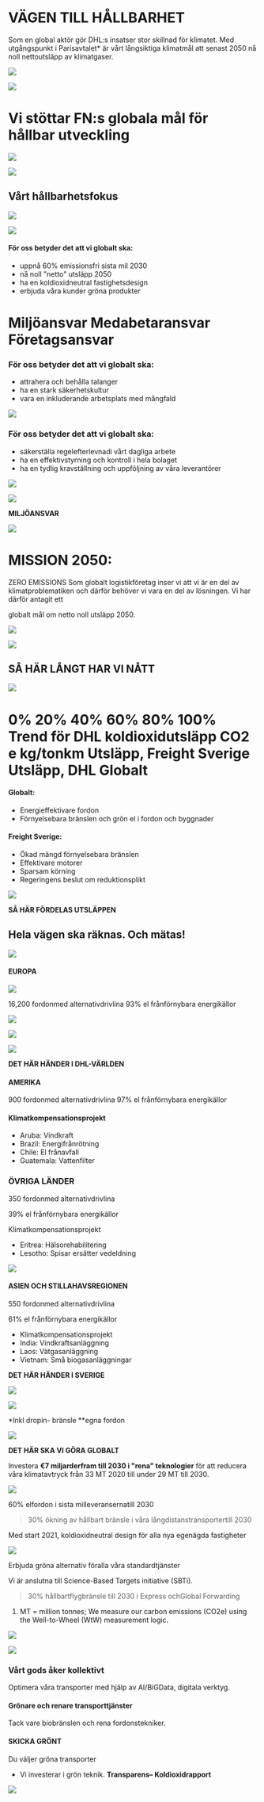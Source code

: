# VÄGEN TILL HÅLLBARHET

Som en global aktör gör DHL:s insatser stor skillnad för klimatet. Med utgångspunkt i Parisavtalet* är vårt långsiktiga klimatmål att senast 2050 nå noll nettoutsläpp av klimatgaser.

![](_page_0_Picture_2.jpeg)

![](_page_0_Picture_3.jpeg)

# **Vi stöttar FN:s globala mål för hållbar utveckling**

![](_page_1_Figure_1.jpeg)

![](_page_1_Picture_2.jpeg)

## Vårt hållbarhetsfokus

![](_page_2_Picture_1.jpeg)

![](_page_2_Picture_3.jpeg)

#### **För oss betyder det att vi globalt ska:**

- uppnå 60% emissionsfri sista mil 2030
- nå noll "netto" utsläpp 2050
- ha en koldioxidneutral fastighetsdesign
- erbjuda våra kunder gröna produkter

# **Miljöansvar Medabetaransvar Företagsansvar**

### **För oss betyder det att vi globalt ska:**

- attrahera och behålla talanger
- ha en stark säkerhetskultur
- vara en inkluderande arbetsplats med mångfald

![](_page_2_Picture_14.jpeg)

### **För oss betyder det att vi globalt ska:**

- säkerställa regelefterlevnadi vårt dagliga arbete
- ha en effektivstyrning och kontroll i hela bolaget
- ha en tydlig kravställning och uppföljning av våra leverantörer

![](_page_2_Picture_22.jpeg)

![](_page_2_Picture_24.jpeg)

**MILJÖANSVAR**

![](_page_3_Picture_1.jpeg)

# MISSION 2050:

ZERO EMISSIONS Som globalt logistikföretag inser vi att vi är en del av klimatproblematiken och därför behöver vi vara en del av lösningen. Vi har därför antagit ett

globalt mål om netto noll utsläpp 2050.

![](_page_3_Picture_5.jpeg)

![](_page_3_Picture_6.jpeg)

## **SÅ HÄR LÅNGT HAR VI NÅTT**

![](_page_4_Figure_2.jpeg)

# **0% 20% 40% 60% 80% 100% Trend för DHL koldioxidutsläpp** CO2 e kg/tonkm **Utsläpp, Freight Sverige Utsläpp, DHL Globalt**

#### **Globalt:**

- Energieffektivare fordon
- Förnyelsebara bränslen och grön el i fordon och byggnader

#### **Freight Sverige:**

- Ökad mängd förnyelsebara bränslen
- Effektivare motorer
- Sparsam körning
- Regeringens beslut om reduktionsplikt

![](_page_5_Picture_0.jpeg)

**SÅ HÄR FÖRDELAS UTSLÄPPEN**

## Hela vägen ska räknas. Och mätas!

![](_page_5_Figure_3.jpeg)

#### **EUROPA**

![](_page_6_Picture_1.jpeg)

16,200 fordonmed alternativdrivlina 93% el frånförnybara energikällor

![](_page_6_Picture_3.jpeg)

![](_page_6_Picture_4.jpeg)

![](_page_6_Picture_5.jpeg)

**DET HÄR HÄNDER I DHL-VÄRLDEN**

#### **AMERIKA**

900 fordonmed alternativdrivlina 97% el frånförnybara energikällor

#### Klimatkompensationsprojekt

- Aruba: Vindkraft
- Brazil: Energifrånrötning
- Chile: El frånavfall
- Guatemala: Vattenfilter

### **ÖVRIGA LÄNDER**

350 fordonmed alternativdrivlina

39% el frånförnybara energikällor

Klimatkompensationsprojekt

- Eritrea: Hälsorehabilitering
- Lesotho: Spisar ersätter vedeldning

![](_page_6_Picture_19.jpeg)

#### **ASIEN OCH STILLAHAVSREGIONEN**

550 fordonmed alternativdrivlina

61% el frånförnybara energikällor

- Klimatkompensationsprojekt
- India: Vindkraftsanläggning
- Laos: Vätgasanläggning
- Vietnam: Små biogasanläggningar

**DET HÄR HÄNDER I SVERIGE**

![](_page_7_Picture_1.jpeg)

![](_page_7_Picture_2.jpeg)

*Inkl dropin- bränsle **egna fordon

![](_page_8_Picture_0.jpeg)

**DET HÄR SKA VI GÖRA GLOBALT**

Investera **€7 miljarderfram till 2030 i "rena" teknologier** för att reducera våra klimatavtryck från 33 MT 2020 till under 29 MT till 2030.

![](_page_8_Figure_3.jpeg)

60% elfordon i sista milleveransernatill 2030

>30% ökning av hållbart bränsle i våra långdistanstransportertill 2030

Med start 2021, koldioxidneutral design för alla nya egenägda fastigheter

![](_page_8_Picture_8.jpeg)

Erbjuda gröna alternativ föralla våra standardtjänster

Vi är anslutna till Science-Based Targets initiative (SBTi).

>30% hållbartflygbränsle till 2030 i Express ochGlobal Forwarding

1) MT = million tonnes; We measure our carbon emissions (CO2e) using the Well-to-Wheel (WtW) measurement logic.

![](_page_9_Picture_0.jpeg)

![](_page_9_Picture_2.jpeg)

### **Vårt gods åker kollektivt**

Optimera våra transporter med hjälp av AI/BiGData, digitala verktyg.

#### **Grönare och renare transporttjänster**

Tack vare biobränslen och rena fordonstekniker.

#### **SKICKA GRÖNT**

Du väljer gröna transporter

- Vi investerar i grön teknik.
**Transparens– Koldioxidrapport**

![](_page_9_Picture_11.jpeg)